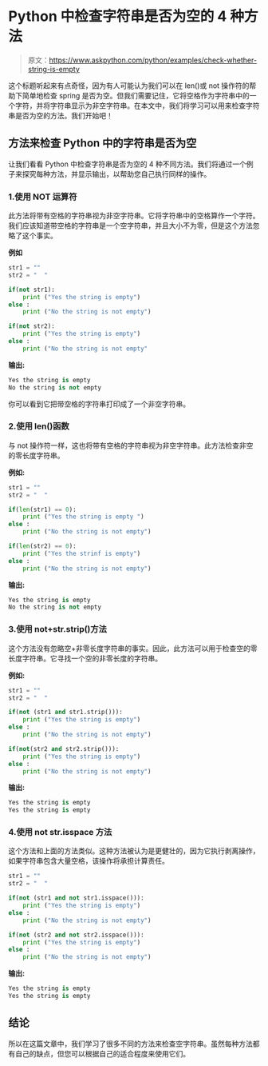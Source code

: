 # Python 中检查字符串是否为空的 4 种方法

> 原文：<https://www.askpython.com/python/examples/check-whether-string-is-empty>

这个标题听起来有点奇怪，因为有人可能认为我们可以在 len()或 not 操作符的帮助下简单地检查 spring 是否为空。但我们需要记住，它将空格作为字符串中的一个字符，并将字符串显示为非空字符串。在本文中，我们将学习可以用来检查字符串是否为空的方法。我们开始吧！

## 方法来检查 Python 中的字符串是否为空

让我们看看 Python 中检查字符串是否为空的 4 种不同方法。我们将通过一个例子来探究每种方法，并显示输出，以帮助您自己执行同样的操作。

### 1.使用 NOT 运算符

此方法将带有空格的字符串视为非空字符串。它将字符串中的空格算作一个字符。我们应该知道带空格的字符串是一个空字符串，并且大小不为零，但是这个方法忽略了这个事实。

**例如**

```py
str1 = ""
str2 = "  "

if(not str1):
    print ("Yes the string is empty")
else :
    print ("No the string is not empty")

if(not str2):
    print ("Yes the string is empty")
else :
    print ("No the string is not empty"

```

**输出:**

```py
Yes the string is empty
No the string is not empty

```

你可以看到它把带空格的字符串打印成了一个非空字符串。

### 2.使用 len()函数

与 not 操作符一样，这也将带有空格的字符串视为非空字符串。此方法检查非空的零长度字符串。

**例如:**

```py
str1 = ""
str2 = "  "

if(len(str1) == 0):
    print ("Yes the string is empty ")
else :
    print ("No the string is not empty")

if(len(str2) == 0):
    print ("Yes the strinf is empty")
else :
    print ("No the string is not empty")

```

**输出:**

```py
Yes the string is empty 
No the string is not empty

```

### 3.使用 not+str.strip()方法

这个方法没有忽略空+非零长度字符串的事实。因此，此方法可以用于检查空的零长度字符串。它寻找一个空的非零长度的字符串。

**例如:**

```py
str1 = ""
str2 = "  "

if(not (str1 and str1.strip())):
    print ("Yes the string is empty")
else :
    print ("No the string is not empty")

if(not(str2 and str2.strip())):
    print ("Yes the string is empty")
else :
    print ("No the string is not empty")

```

**输出:**

```py
Yes the string is empty
Yes the string is empty

```

### 4.使用 not str.isspace 方法

这个方法和上面的方法类似。这种方法被认为是更健壮的，因为它执行剥离操作，如果字符串包含大量空格，该操作将承担计算责任。

```py
str1 = ""
str2 = "  "

if(not (str1 and not str1.isspace())):
    print ("Yes the string is empty")
else :
    print ("No the string is not empty")

if(not (str2 and not str2.isspace())):
    print ("Yes the string is empty")
else :
    print ("No the string is not empty")

```

**输出:**

```py
Yes the string is empty
Yes the string is empty

```

## 结论

所以在这篇文章中，我们学习了很多不同的方法来检查空字符串。虽然每种方法都有自己的缺点，但您可以根据自己的适合程度来使用它们。